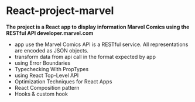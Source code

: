 # React-project-marvel

**The project is a React app to display information  Marvel Comics using the  RESTful API developer.marvel.com**

* app use the Marvel Comics API is a RESTful service. All representations are encoded as JSON objects.
* transform data from api call in the format expected by app
* using Error Boundaries
* Typechecking With PropTypes
* using React Top-Level API
* Optimization Techniques for React Apps
* React Composition pattern
* Hooks & custom hook
